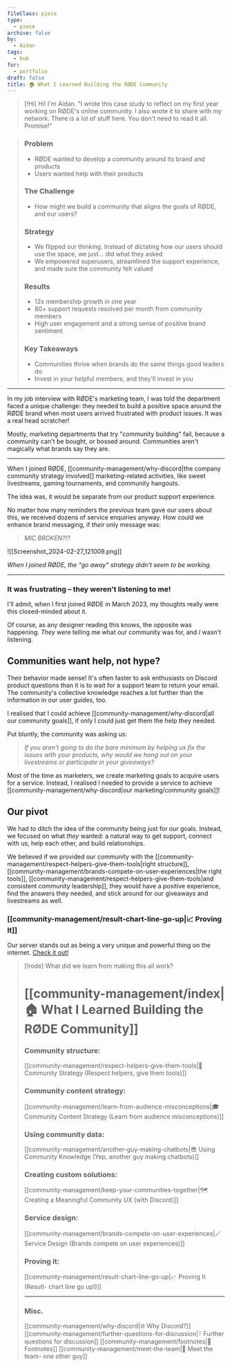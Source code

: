 ```yaml
---
fileClass: piece
type:
  - piece
archive: false
by:
  - Aidan
tags:
  - hub
for:
  - portfolio
draft: false
title: 🏠 What I Learned Building the RØDE Community
---
```

 > [!Hi] Hi! I'm Aidan. 
> "I wrote this case study to reflect on my first year working on RØDE's online community. I also wrote it to share with my network. There is a lot of stuff here. You don't need to read it all. Promise!"
> 


> ### Problem
> * RØDE wanted to develop a community around its brand and products
> * Users wanted help with their products
> 
> ### The Challenge
> * How might we build a community that aligns the goals of RØDE, and our users?
> 
> ### Strategy
> * We flipped our thinking. Instead of dictating how our users should use the space, we just… did what they asked
> * We empowered superusers, streamlined the support experience, and made sure the community felt valued
> 
> ### Results
> * 12x membership growth in one year
> * 80+ support requests resolved per month from community members
> * High user engagement and a strong sense of positive brand sentiment
> 
> ### Key Takeaways
> * Communities thrive when brands do the same things good leaders do
> * Invest in your helpful members, and they'll invest in you

---

In my job interview with RØDE's marketing team, I was told the department faced a unique challenge: they needed to build a positive space around the RØDE brand when most users arrived frustrated with product issues. It was a real head scratcher!

Mostly, marketing departments that try "community building" fail, because a community can't be bought, or bossed around. Communities aren't magically what brands say they are.

---

When I joined RØDE, [[community-management/why-discord|the company community strategy involved]] marketing-related activities, like sweet livestreams, gaming tournaments, and community hangouts.

The idea was, it would be separate from our product support experience.

No matter how many reminders the previous team gave our users about this, we received dozens of service enquiries anyway. How could we enhance brand messaging, if _their_ only message was:

> _MIC BROKEN?!?_

![[Screenshot_2024-02-27_121009.png]]

*When I joined RØDE, the "go away" strategy didn't seem to be working.*

---

### It was frustrating – they weren't listening to me!

I'll admit, when I first joined RØDE in March 2023, my thoughts really were this closed-minded about it.

Of course, as any designer reading this knows, the opposite was happening. _They_ were telling me what our community was for, and _I_ wasn't listening.

## Communities want help, not hype?

Their behavior made sense! It's often faster to ask enthusiasts on Discord product questions than it is to wait for a support team to return your email. The community's collective knowledge reaches a lot further than the information in our user guides, too.

I realised that I could achieve [[community-management/why-discord|all our community goals]], if only I could just get them the help they needed.

Put bluntly, the community was asking us:

> _If you aren't going to do the bare minimum by helping us fix the issues with your products, why would we hang out on your livestreams or participate in your giveaways?_

Most of the time as marketers, we create marketing goals to acquire users for a service. Instead, I realised I needed to provide a service to achieve [[community-management/why-discord|our marketing/community goals]]!

## Our pivot

We had to ditch the idea of the community being just for _our_ goals. Instead, we focused on what _they_ wanted: a natural way to get support, connect with us, help each other, and build relationships.

We believed if we provided our community with the [[community-management/respect-helpers-give-them-tools|right structure]], [[community-management/brands-compete-on-user-experiences|the right tools]], [[community-management/respect-helpers-give-them-tools|and consistent community leadership]], they would have a positive experience, find the answers they needed, and stick around for our giveaways and livestreams as well.

### [[community-management/result-chart-line-go-up|📈 Proving It]]

Our server stands out as being a very unique and powerful thing on the internet. [Check it out!](https://discord.gg/audio-video-pros-by-rode-1001456982777155634)

> [!rode] What did we learn from making this all work?
> # [[community-management/index|🏠 What I Learned Building the RØDE Community]]
> 
> ### Community structure:
> [[community-management/respect-helpers-give-them-tools|💜 Community Strategy (Respect helpers, give them tools)]]
> 
> ### Community content strategy:
> [[community-management/learn-from-audience-misconceptions|🎓 Community Content Strategy (Learn from audience misconceptions)]]
> 
> ### Using community data:
> [[community-management/another-guy-making-chatbots|😎 Using Community Knowledge (Yep, another guy making chatbots)]]
> 
> ### Creating custom solutions:
> [[community-management/keep-your-communities-together|🗺️ Creating a Meaningful Community UX (with Discord)]]
> 
> ### Service design:
> [[community-management/brands-compete-on-user-experiences|🪄 Service Design (Brands compete on user experiences)]]
> 
> ### Proving it:
> [[community-management/result-chart-line-go-up|📈 Proving It (Result- chart line go up!)]]
> 
> ---
> 
> ### Misc.
> [[community-management/why-discord|🌐 Why Discord?]]
> [[community-management/further-questions-for-discussion|❔ Further questions for discussion]]
> [[community-management/footnotes|📜 Footnotes]]
> [[community-management/meet-the-team|👋 Meet the team- one other guy]]
